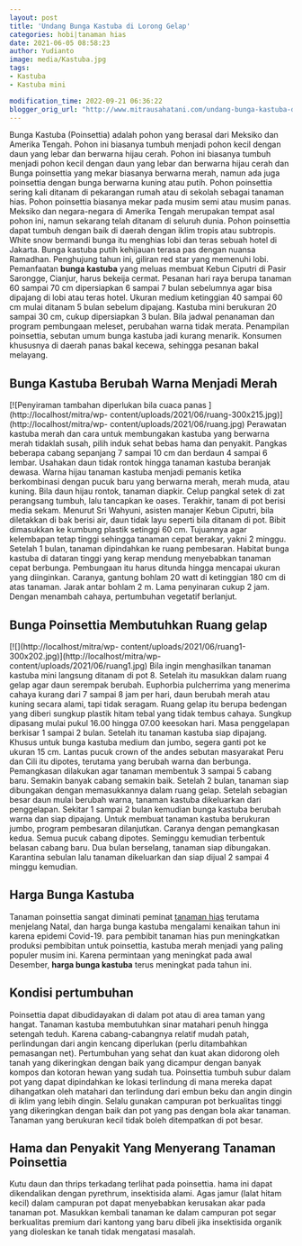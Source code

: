 ```yaml
---
layout: post
title: 'Undang Bunga Kastuba di Lorong Gelap'
categories: hobi|tanaman hias
date: 2021-06-05 08:58:23
author: Yudianto
image: media/Kastuba.jpg
tags:
- Kastuba
- Kastuba mini

modification_time: 2022-09-21 06:36:22
blogger_orig_url: "http://www.mitrausahatani.com/undang-bunga-kastuba-di-lorong-gelap.html"
---
```


Bunga Kastuba (Poinsettia) adalah pohon yang berasal dari Meksiko dan Amerika
Tengah. Pohon ini biasanya tumbuh menjadi pohon kecil dengan daun yang lebar
dan berwarna hijau cerah. Pohon ini biasanya tumbuh menjadi pohon kecil dengan
daun yang lebar dan berwarna hijau cerah dan Bunga poinsettia yang mekar
biasanya berwarna merah, namun ada juga poinsettia dengan bunga berwarna
kuning atau putih. Pohon poinsettia sering kali ditanam di pekarangan rumah
atau di sekolah sebagai tanaman hias. Pohon poinsettia biasanya mekar pada
musim semi atau musim panas. Meksiko dan negara-negara di Amerika Tengah
merupakan tempat asal pohon ini, namun sekarang telah ditanam di seluruh
dunia. Pohon poinsettia dapat tumbuh dengan baik di daerah dengan iklim tropis
atau subtropis. White snow bermandi bunga itu menghias lobi dan teras sebuah
hotel di Jakarta. Bunga kastuba putih kehijauan terasa pas dengan nuansa
Ramadhan. Penghujung tahun ini, giliran red star yang memenuhi lobi.
Pemanfaatan **bunga kastuba** yang meluas membuat Kebun Ciputri di Pasir
Sarongge, Cianjur, harus bekeija cermat. Pesanan hari raya berupa tanaman 60
sampai 70 cm dipersiapkan 6 sampai 7 bulan sebelumnya agar bisa dipajang di
lobi atau teras hotel. Ukuran medium ketinggian 40 sampai 60 cm mulai ditanam
5 bulan sebelum dipajang. Kastuba mini berukuran 20 sampai 30 cm, cukup
dipersiapkan 3 bulan. Bila jadwal penanaman dan program pembungaan meleset,
perubahan warna tidak merata. Penampilan poinsettia, sebutan umum bunga
kastuba jadi kurang menarik. Konsumen khususnya di daerah panas bakal kecewa,
sehingga pesanan bakal melayang.

## Bunga Kastuba Berubah Warna Menjadi Merah

[![Penyiraman tambahan diperlukan bila cuaca panas
](http://localhost/mitra/wp-
content/uploads/2021/06/ruang-300x215.jpg)](http://localhost/mitra/wp-
content/uploads/2021/06/ruang.jpg) Perawatan kastuba merah dan cara untuk
membungakan kastuba yang berwarna merah tidaklah susah, pilih induk sehat
bebas hama dan penyakit. Pangkas beberapa cabang sepanjang 7 sampai 10 cm dan
berdaun 4 sampai 6 lembar. Usahakan daun tidak rontok hingga tanaman kastuba
beranjak dewasa. Warna hijau tanaman kastuba menjadi pemanis ketika
berkombinasi dengan pucuk baru yang berwarna merah, merah muda, atau kuning.
Bila daun hijau rontok, tanaman diapkir. Celup pangkal setek di zat perangsang
tumbuh, lalu tancapkan ke oases. Terakhir, tanam di pot berisi media sekam.
Menurut Sri Wahyuni, asisten manajer Kebun Ciputri, bila diletakkan di bak
berisi air, daun tidak layu seperti bila ditanam di pot. Bibit dimasukkan ke
kumbung plastik setinggi 60 cm. Tujuannya agar kelembapan tetap tinggi
sehingga tanaman cepat berakar, yakni 2 minggu. Setelah 1 bulan, tanaman
dipindahkan ke ruang pembesaran. Habitat bunga kastuba di dataran tinggi yang
kerap mendung menyebabkan tanaman cepat berbunga. Pembungaan itu harus ditunda
hingga mencapai ukuran yang diinginkan. Caranya, gantung bohlam 20 watt di
ketinggian 180 cm di atas tanaman. Jarak antar bohlam 2 m. Lama penyinaran
cukup 2 jam. Dengan menambah cahaya, pertumbuhan vegetatif berlanjut.

## Bunga Poinsettia Membutuhkan Ruang gelap

[![](http://localhost/mitra/wp-
content/uploads/2021/06/ruang1-300x202.jpg)](http://localhost/mitra/wp-
content/uploads/2021/06/ruang1.jpg) Bila ingin menghasilkan tanaman kastuba
mini langsung ditanam di pot 8. Setelah itu masukkan dalam ruang gelap agar
daun serempak berubah. Euphorbia pulcherrima yang menerima cahaya kurang dari
7 sampai 8 jam per hari, daun berubah merah atau kuning secara alami, tapi
tidak seragam. Ruang gelap itu berupa bedengan yang diberi sungkup plastik
hitam tebal yang tidak tembus cahaya. Sungkup dipasang mulai pukul 16.00
hingga 07.00 keesokan hari. Masa penggelapan berkisar 1 sampai 2 bulan.
Setelah itu tanaman kastuba siap dipajang. Khusus untuk bunga kastuba medium
dan jumbo, segera ganti pot ke ukuran 15 cm. Lantas pucuk crown of the andes
sebutan masyarakat Peru dan Cili itu dipotes, terutama yang berubah warna dan
berbunga. Pemangkasan dilakukan agar tanaman membentuk 3 sampai 5 cabang baru.
Semakin banyak cabang semakin baik. Setelah 2 bulan, tanaman siap dibungakan
dengan memasukkannya dalam ruang gelap. Setelah sebagian besar daun mulai
berubah warna, tanaman kastuba dikeluarkan dari penggelapan. Sekitar 1 sampai
2 bulan kemudian bunga kastuba berubah warna dan siap dipajang. Untuk membuat
tanaman kastuba berukuran jumbo, program pembesaran dilanjutkan. Caranya
dengan pemangkasan kedua. Semua pucuk cabang dipotes. Seminggu kemudian
terbentuk belasan cabang baru. Dua bulan berselang, tanaman siap dibungakan.
Karantina sebulan lalu tanaman dikeluarkan dan siap dijual 2 sampai 4 minggu
kemudian.

## Harga Bunga Kastuba

Tanaman poinsettia sangat diminati peminat [tanaman
hias](https://www.mitrausahatani.com/tanaman-hias "tanaman hias") terutama menjelang
Natal, dan harga bunga kastuba mengalami kenaikan tahun ini karena epidemi
Covid-19. para pembibit tanaman hias pun meningkatkan produksi pembibitan
untuk poinsettia, kastuba merah menjadi yang paling populer musim ini. Karena
permintaan yang meningkat pada awal Desember, **harga bunga kastuba** terus
meningkat pada tahun ini.

## Kondisi pertumbuhan

Poinsettia dapat dibudidayakan di dalam pot atau di area taman yang hangat.
Tanaman kastuba membutuhkan sinar matahari penuh hingga setengah teduh. Karena
cabang-cabangnya relatif mudah patah, perlindungan dari angin kencang
diperlukan (perlu ditambahkan pemasangan net). Pertumbuhan yang sehat dan kuat
akan didorong oleh tanah yang dikeringkan dengan baik yang dicampur dengan
banyak kompos dan kotoran hewan yang sudah tua. Poinsettia tumbuh subur dalam
pot yang dapat dipindahkan ke lokasi terlindung di mana mereka dapat
dihangatkan oleh matahari dan terlindung dari embun beku dan angin dingin di
iklim yang lebih dingin. Selalu gunakan campuran pot berkualitas tinggi yang
dikeringkan dengan baik dan pot yang pas dengan bola akar tanaman. Tanaman
yang berukuran kecil tidak boleh ditempatkan di pot besar.

## Hama dan Penyakit Yang Menyerang Tanaman Poinsettia

Kutu daun dan thrips terkadang terlihat pada poinsettia. hama ini dapat
dikendalikan dengan pyrethrum, insektisida alami. Agas jamur (lalat hitam
kecil) dalam campuran pot dapat menyebabkan kerusakan akar pada tanaman pot.
Masukkan kembali tanaman ke dalam campuran pot segar berkualitas premium dari
kantong yang baru dibeli jika insektisida organik yang dioleskan ke tanah
tidak mengatasi masalah.


